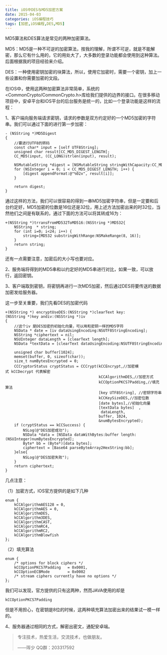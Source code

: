 ```yaml
---
title: iOS中DES与MD5加密方案
date: 2015-04-03   
categories: iOS编程技巧
tags: [加密,iOS编程,DES,MD5]              
---
```

MD5算法和DES算法是常见的两种加密算法。

MD5：MD5是一种不可逆的加密算法，按我的理解，所谓不可逆，就是不能解密，那么它有什么用的，它的用处大了，大多数的登录功能都会使用到这种算法。后面根据我的项目经验来介绍。

DES：一种使用密钥加密的块算法，所以，使用它加密时，需要一个密钥，加上一些设置和你需要加密的文段。

在IOS中，使用这两种加密算法非常简单，系统的<CommonCrypto/CommonCrypto.h>库给我们提供的边界的接口。在很多移动项目中，安卓平台和IOS平台的后台服务是统一的，比如一个登录功能是这样的流程：

1、客户端向服务端请求密钥，请求的参数是双方约定好的一个MD5加密的字符串。我们可以通过下面的进行第一步加密：

```
- (NSString *)MD5Digest
{
    //要进行UTF8的转码
    const char* input = [self UTF8String];
    unsigned char result[CC_MD5_DIGEST_LENGTH];
    CC_MD5(input, (CC_LONG)strlen(input), result);
    
    NSMutableString *digest = [NSMutableString stringWithCapacity:CC_MD5_DIGEST_LENGTH * 2];
    for (NSInteger i = 0; i < CC_MD5_DIGEST_LENGTH; i++) {
        [digest appendFormat:@"%02x", result[i]];
    }
    
    return digest;
}
```

通过这样的方法，我们可以很容易的得到一串MD5加密字符串，但是一定要和后台约定好，MD5加密的位数是16位还是32位，用上述方法加密出来的时32位，当然他们之间是有联系的，通过下面的方法可以将其转成16为：

```
+(NSString *)trransFromMD532ToMD516:(NSString *)MD532{
    NSString  * string;
    for (int i=0; i<24; i++) {
        string=[MD532 substringWithRange:NSMakeRange(8, 16)];
    }
    return string;
}
```

还有一点需要注意，加密后的大小写也要对应。

2、服务端将得到的MD5串和以约定好的MD5串进行对比，如果一致，可以放行，返回密钥。

3、客户端取到密钥，将密钥再进行一次MD5加密，然后通过DES将要传送的数据加密发给服务器。

这一步至关重要，我们先看DES的加密代码

```
+(NSString *) encryptUseDES:(NSString *)clearText key:(NSString *)key andiv:(NSString *)iv
{
    //这个iv 是DES加密的初始化向量，可以用和密钥一样的MD5字符
    NSData * date = [iv dataUsingEncoding:NSUTF8StringEncoding];
    NSString *ciphertext = nil;
    NSUInteger dataLength = [clearText length];
    NSData *textData = [clearText dataUsingEncoding:NSUTF8StringEncoding];
    
    unsigned char buffer[1024];
    memset(buffer, 0, sizeof(char));
    size_t numBytesEncrypted = 0;
    CCCryptorStatus cryptStatus = CCCrypt(kCCEncrypt,//加密模式 kCCDecrypt 代表解密
                                          kCCAlgorithmDES,//加密方式
                                          kCCOptionPKCS7Padding,//填充算法
                                          [key UTF8String], //密钥字符串
                                          kCCKeySizeDES,//加密位数
                                          [date bytes],//初始化向量
                                          [textData bytes]  ,
                                           dataLength,
                                          buffer, 1024,
                                          &numBytesEncrypted);
    if (cryptStatus == kCCSuccess) {
        NSLog(@"DES加密成功");
        NSData *data = [NSData dataWithBytes:buffer length:(NSUInteger)numBytesEncrypted];
        Byte* bb = (Byte*)[data bytes];
        ciphertext = [Base64 parseByteArray2HexString:bb];
    }else{
        NSLog(@"DES加密失败");
    }
    return ciphertext;
}
```

几点注意：

（1）加密方式，IOS官方提供的是如下几种

```
enum {
    kCCAlgorithmAES128 = 0,
    kCCAlgorithmAES = 0,
    kCCAlgorithmDES,
    kCCAlgorithm3DES,       
    kCCAlgorithmCAST,       
    kCCAlgorithmRC4,
    kCCAlgorithmRC2,   
    kCCAlgorithmBlowfish    
};
```

（2）填充算法

```
enum {
    /* options for block ciphers */
    kCCOptionPKCS7Padding   = 0x0001,
    kCCOptionECBMode        = 0x0002
    /* stream ciphers currently have no options */
};
```

我们可以发现，官方提供的只有这两种，然而JAVA使用的却是

```
kCCOptionPKCS7Padding
```

但是不用担心，在密钥是8位的时候，这两种填充算法加密出来的结果试一模一样的。

4、服务器通过相同的方式，解密出密文，通配安卓端。

> 专注技术，热爱生活，交流技术，也做朋友。
> 
> ——珲少 QQ群：203317592